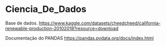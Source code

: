 # Ciencia_De_Dados

Base de dados.
https://www.kaggle.com/datasets/cheedcheed/california-renewable-production-20102018?resource=download


Documentação do PANDAS
https://pandas.pydata.org/docs/index.html